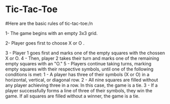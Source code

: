 # Tic-Tac-Toe

#Here are the basic rules of tic-tac-toe:/n

1- The game begins with an empty 3x3 grid. 

2- Player  goes first to choose   X or O .

3 - Player 1 goes first and marks one of the empty squares with the chossen X or O.
4 - Then, player 2 takes their turn and marks one of the remaining empty squares with an "O."
5 - Players continue taking turns, marking empty squares with their respective symbols, until one of the following conditions is met:
   1 - A player has three of their symbols (X or O) in a horizontal, vertical, or diagonal row.
   2 - All nine squares are filled without any player achieving three in a row. In this case, the game is a tie.
   3 - If a player successfully forms a line of three of their symbols, they win the game. If all squares are filled without a winner,
       the game is a tie.
